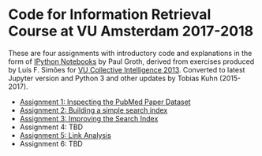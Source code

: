 Code for Information Retrieval Course at VU Amsterdam 2017-2018
===============================================================

These are four assignments with introductory code and explanations in the form
of [IPython Notebooks](http://ipython.org/notebook.html) by Paul Groth, derived
from exercises produced by Luís F. Simões for [VU Collective Intelligence
2013](https://github.com/lfsimoes/VU/tree/master/2013__Collective_Intelligence).
Converted to latest Jupyter version and Python 3 and other updates by Tobias
Kuhn (2015-2017).

* [Assignment 1: Inspecting the PubMed Paper Dataset](01_inspecting.ipynb)
* [Assignment 2: Building a simple search index](02_building.ipynb)
* [Assignment 3: Improving the Search Index](03_improving.ipynb)
* Assignment 4: TBD
* [Assignment 5: Link Analysis](05_analysis.ipynb)
* Assignment 6: TBD

